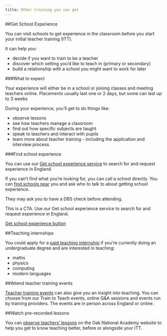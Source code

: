 ```yaml
---
title: Other training you can get
---
```


##Get School Experience

You can visit schools to get experience in the classroom before you start your initial teacher training (ITT).

It can help you:

- decide if you want to train to be a teacher
- discover which setting you’d like to teach in (primary or secondary)
- build a relationship with a school you might want to work for later

###What to expect

Your experience will either be in a school or joining classes and meeting teachers online. Placements usually last one or 2 days, but some can last up to 3 weeks

During your experience, you’ll get to do things like:

- observe lessons
- see how teachers manage a classroom
- find out how specific subjects are taught
- speak to teachers and interact with pupils
- learn more about teacher training - including the application and interview process

###Find school experience

You can use our [Get school experience service](https://schoolexperience.education.gov.uk/) to search for and request experience in England.

If you can’t find what you’re looking for, you can call a school directly. You can [find schools near](https://get-information-schools.service.gov.uk/) you and ask who to talk to about getting school experience.

They may ask you to have a DBS check before attending.

This is a CTA. Use our Get school experience service to search for and request experience in England.

[Get school experience button](https://schoolexperience.education.gov.uk/)

##Teaching internships

You could apply for a [paid teaching internship](https://getintoteaching.education.gov.uk/teaching-internship-providers) if you’re currently doing an undergraduate degree and are interested in teaching:

- maths
- physics
- computing
- modern languages

##Attend teacher training events

[Teacher training events](https://getintoteaching.education.gov.uk/events) can also give you an insight into teaching. You can choose from our Train to Teach events, online Q&A sessions and events run by training providers. The events are in person across England or online.

##Watch pre-recorded lessons

You can [observe teachers’ lessons](https://teachers.thenational.academy/lessons-for-itt) on the Oak National Academy website to help you get to know teaching better, before or alongside your ITT.